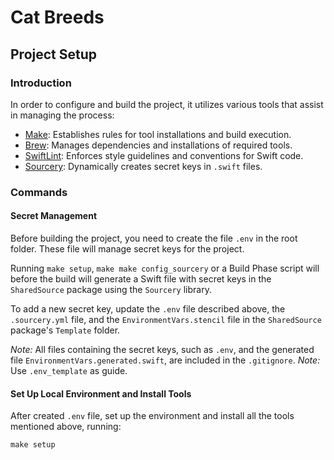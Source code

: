 # Cat Breeds

## Project Setup

### Introduction

In order to configure and build the project, it utilizes various tools that assist in managing the process:
  
  - [Make](https://www.gnu.org/software/make/): Establishes rules for tool installations and build execution.
  - [Brew](https://docs.brew.sh): Manages dependencies and installations of required tools.
  - [SwiftLint](https://github.com/realm/SwiftLint): Enforces style guidelines and conventions for Swift code.
  - [Sourcery](https://github.com/krzysztofzablocki/Sourcery): Dynamically creates secret keys in `.swift` files.


### Commands

#### Secret Management

Before building the project, you need to create the file `.env` in the root folder. These file will manage secret keys for the project.

Running `make setup`, `make make config_sourcery` or a Build Phase script will before the build will generate a Swift file with secret keys in the `SharedSource` package using the `Sourcery` library.

To add a new secret key, update the `.env` file described above, the `.sourcery.yml` file, and the `EnvironmentVars.stencil` file in the `SharedSource` package's `Template` folder.

*Note:* All files containing the secret keys, such as `.env`, and the generated file `EnvironmentVars.generated.swift`, are included in the `.gitignore`.
*Note:* Use `.env_template` as guide.

#### Set Up Local Environment and Install Tools

After created `.env` file, set up the environment and install all the tools mentioned above, running:

`make setup`

